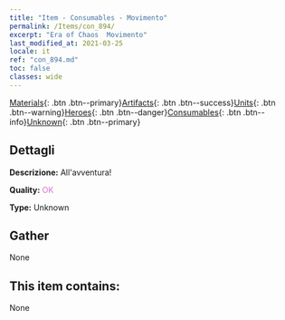 ```yaml
---
title: "Item - Consumables - Movimento"
permalink: /Items/con_894/
excerpt: "Era of Chaos  Movimento"
last_modified_at: 2021-03-25
locale: it
ref: "con_894.md"
toc: false
classes: wide
---
```

 [Materials](/it/Items/){: .btn .btn--primary}[Artifacts](/it/Items/Artifacts/){: .btn .btn--success}[Units](/it/Items/Units/){: .btn .btn--warning}[Heroes](/it/Items/Heroes/){: .btn .btn--danger}[Consumables](/it/Items/Consumables/){: .btn .btn--info}[Unknown](/it/Items/Unknown/){: .btn .btn--primary}

## Dettagli
 **Descrizione:** All'avventura!

 **Quality:** <span style="color: #DA70D6">OK</span>

 **Type:** Unknown

## Gather

  None

## This item contains:

  None

